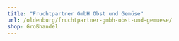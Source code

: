 ```yaml
---
title: "Fruchtpartner GmbH Obst und Gemüse"
url: /oldenburg/fruchtpartner-gmbh-obst-und-gemuese/
shop: Großhandel
---
```

